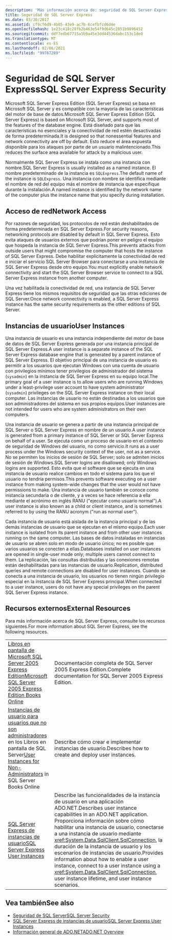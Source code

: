 ```yaml
---
description: 'Más información acerca de: seguridad de SQL Server Express'
title: Seguridad de SQL Server Express
ms.date: 03/30/2017
ms.assetid: cf9cf6d9-4b05-43e9-ac7b-6cefbfcd6d4e
ms.openlocfilehash: 1e23c418c28fb2b463e54f9d645c2851b9896452
ms.sourcegitcommit: ddf7edb67715a5b9a45e3dd44536dabc153c1de0
ms.translationtype: MT
ms.contentlocale: es-ES
ms.lasthandoff: 02/06/2021
ms.locfileid: "99767289"
---
```

# <a name="sql-server-express-security"></a><span data-ttu-id="18445-103">Seguridad de SQL Server Express</span><span class="sxs-lookup"><span data-stu-id="18445-103">SQL Server Express Security</span></span>

<span data-ttu-id="18445-104">Microsoft SQL Server Express Edition (SQL Server Express) se basa en Microsoft SQL Server y es compatible con la mayoría de las características del motor de base de datos.</span><span class="sxs-lookup"><span data-stu-id="18445-104">Microsoft SQL Server Express Edition (SQL Server Express) is based on Microsoft SQL Server, and supports most of the features of the database engine.</span></span> <span data-ttu-id="18445-105">Está diseñado para que las características no esenciales y la conectividad de red estén desactivadas de forma predeterminada.</span><span class="sxs-lookup"><span data-stu-id="18445-105">It is designed so that nonessential features and network connectivity are off by default.</span></span> <span data-ttu-id="18445-106">Esto reduce el área expuesta disponible para los ataques por parte de un usuario malintencionado.</span><span class="sxs-lookup"><span data-stu-id="18445-106">This reduces the surface area available for attack by a malicious user.</span></span>  
  
 <span data-ttu-id="18445-107">Normalmente SQL Server Express se instala como una instancia con nombre.</span><span class="sxs-lookup"><span data-stu-id="18445-107">SQL Server Express is usually installed as a named instance.</span></span> <span data-ttu-id="18445-108">El nombre predeterminado de la instancia es `SQLExpress`.</span><span class="sxs-lookup"><span data-stu-id="18445-108">The default name of the instance is `SQLExpress`.</span></span> <span data-ttu-id="18445-109">Una instancia con nombre se identifica mediante el nombre de red del equipo más el nombre de instancia que especifique durante la instalación.</span><span class="sxs-lookup"><span data-stu-id="18445-109">A named instance is identified by the network name of the computer plus the instance name that you specify during installation.</span></span>  
  
## <a name="network-access"></a><span data-ttu-id="18445-110">Acceso de red</span><span class="sxs-lookup"><span data-stu-id="18445-110">Network Access</span></span>  

 <span data-ttu-id="18445-111">Por razones de seguridad, los protocolos de red están deshabilitados de forma predeterminada en SQL Server Express.</span><span class="sxs-lookup"><span data-stu-id="18445-111">For security reasons, networking protocols are disabled by default in SQL Server Express.</span></span> <span data-ttu-id="18445-112">Esto evita ataques de usuarios externos que podrían poner en peligro el equipo que hospeda la instancia de SQL Server Express.</span><span class="sxs-lookup"><span data-stu-id="18445-112">This prevents attacks from outside users that might compromise the computer that hosts the instance of SQL Server Express.</span></span> <span data-ttu-id="18445-113">Debe habilitar explícitamente la conectividad de red e iniciar el servicio SQL Server Browser para conectarse a una instancia de SQL Server Express desde otro equipo.</span><span class="sxs-lookup"><span data-stu-id="18445-113">You must explicitly enable network connectivity and start the SQL Server Browser service to connect to a SQL Server Express instance from another computer.</span></span>  
  
 <span data-ttu-id="18445-114">Una vez habilitada la conectividad de red, una instancia de SQL Server Express tiene los mismos requisitos de seguridad que las otras ediciones de SQL Server.</span><span class="sxs-lookup"><span data-stu-id="18445-114">Once network connectivity is enabled, a SQL Server Express instance has the same security requirements as the other editions of SQL Server.</span></span>  
  
## <a name="user-instances"></a><span data-ttu-id="18445-115">Instancias de usuario</span><span class="sxs-lookup"><span data-stu-id="18445-115">User Instances</span></span>  

 <span data-ttu-id="18445-116">Una instancia de usuario es una instancia independiente del motor de base de datos de SQL Server Express generada por una instancia principal de SQL Server Express.</span><span class="sxs-lookup"><span data-stu-id="18445-116">A user instance is a separate instance of the SQL Server Express database engine that is generated by a parent instance of SQL Server Express.</span></span> <span data-ttu-id="18445-117">El objetivo principal de una instancia de usuario es permitir a los usuarios que ejecutan Windows con una cuenta de usuario con privilegios mínimos tener privilegios de administrador del sistema (`sysadmin`) en la instancia de SQL Server Express en su equipo local.</span><span class="sxs-lookup"><span data-stu-id="18445-117">The primary goal of a user instance is to allow users who are running Windows under a least-privilege user account to have system administrator (`sysadmin`) privileges on the SQL Server Express instance on their local computer.</span></span> <span data-ttu-id="18445-118">Las instancias de usuario no están destinadas a los usuarios que son administradores del sistema en sus propios equipos.</span><span class="sxs-lookup"><span data-stu-id="18445-118">User instances are not intended for users who are system administrators on their own computers.</span></span>  
  
 <span data-ttu-id="18445-119">Una instancia de usuario se genera a partir de una instancia principal de SQL Server o SQL Server Express en nombre de un usuario.</span><span class="sxs-lookup"><span data-stu-id="18445-119">A user instance is generated from a primary instance of SQL Server or SQL Server Express on behalf of a user.</span></span> <span data-ttu-id="18445-120">Se ejecuta como un proceso de usuario en el contexto de seguridad de Windows del usuario, no como servicio.</span><span class="sxs-lookup"><span data-stu-id="18445-120">It runs as a user process under the Windows security context of the user, not as a service.</span></span> <span data-ttu-id="18445-121">No se permiten los inicios de sesión de SQL Server; solo se admiten inicios de sesión de Windows.</span><span class="sxs-lookup"><span data-stu-id="18445-121">SQL Server logins are disallowed; only Windows logins are supported.</span></span> <span data-ttu-id="18445-122">Esto evita que el software que se ejecuta en una instancia de usuario realice cambios en todo el sistema para los que el usuario no tendría permisos.</span><span class="sxs-lookup"><span data-stu-id="18445-122">This prevents software executing on a user instance from making system-wide changes that the user would not have permissions to make.</span></span> <span data-ttu-id="18445-123">Una instancia de usuario también se conoce como instancia secundaria o de cliente, y a veces se hace referencia a ella mediante el acrónimo en inglés RANU ("ejecutar como usuario normal").</span><span class="sxs-lookup"><span data-stu-id="18445-123">A user instance is also known as a child or client instance, and is sometimes referred to by using the RANU acronym ("run as normal user").</span></span>  
  
 <span data-ttu-id="18445-124">Cada instancia de usuario está aislada de la instancia principal y de las demás instancias de usuario que se ejecutan en el mismo equipo.</span><span class="sxs-lookup"><span data-stu-id="18445-124">Each user instance is isolated from its parent instance and from other user instances running on the same computer.</span></span> <span data-ttu-id="18445-125">Las bases de datos instaladas en instancias de usuario se abren solo en modo de usuario único; no es posible que varios usuarios se conecten a ellas.</span><span class="sxs-lookup"><span data-stu-id="18445-125">Databases installed on user instances are opened in single-user mode only; multiple users cannot connect to them.</span></span> <span data-ttu-id="18445-126">La replicación, las consultas distribuidas y las conexiones remotas están deshabilitadas para las instancias de usuario.</span><span class="sxs-lookup"><span data-stu-id="18445-126">Replication, distributed queries and remote connections are disabled for user instances.</span></span> <span data-ttu-id="18445-127">Cuando se conecta a una instancia de usuario, los usuarios no tienen ningún privilegio especial en la instancia de SQL Server Express principal.</span><span class="sxs-lookup"><span data-stu-id="18445-127">When connected to a user instance, users do not have any special privileges on the parent SQL Server Express instance.</span></span>  
  
## <a name="external-resources"></a><span data-ttu-id="18445-128">Recursos externos</span><span class="sxs-lookup"><span data-stu-id="18445-128">External Resources</span></span>  

 <span data-ttu-id="18445-129">Para más información acerca de SQL Server Express, consulte los recursos siguientes.</span><span class="sxs-lookup"><span data-stu-id="18445-129">For more information about SQL Server Express, see the following resources.</span></span>  
  
|||  
|-|-|  
|<span data-ttu-id="18445-130">[Libros en pantalla de Microsoft SQL Server 2005 Express Edition](/previous-versions/sql/sql-server-2005/ms165706(v=sql.90))</span><span class="sxs-lookup"><span data-stu-id="18445-130">[Microsoft SQL Server 2005 Express Edition Books Online](/previous-versions/sql/sql-server-2005/ms165706(v=sql.90))</span></span>|<span data-ttu-id="18445-131">Documentación completa de SQL Server 2005 Express Edition.</span><span class="sxs-lookup"><span data-stu-id="18445-131">Complete documentation for SQL Server 2005 Express Edition.</span></span>|  
|<span data-ttu-id="18445-132">[Instancias de usuario para usuarios que no son administradores](/previous-versions/sql/sql-server-2008/ms143684(v=sql.100)) en los Libros en pantalla de SQL Server</span><span class="sxs-lookup"><span data-stu-id="18445-132">[User Instances for Non-Administrators](/previous-versions/sql/sql-server-2008/ms143684(v=sql.100)) in SQL Server Books Online</span></span>|<span data-ttu-id="18445-133">Describe cómo crear e implementar instancias de usuario.</span><span class="sxs-lookup"><span data-stu-id="18445-133">Describes how to create and deploy user instances.</span></span>|  
|[<span data-ttu-id="18445-134">SQL Server Express de instancias de usuario</span><span class="sxs-lookup"><span data-stu-id="18445-134">SQL Server Express User Instances</span></span>](sql-server-express-user-instances.md)|<span data-ttu-id="18445-135">Describe las funcionalidades de la instancia de usuario en una aplicación ADO.NET.</span><span class="sxs-lookup"><span data-stu-id="18445-135">Describes user instance capabilities in an ADO.NET application.</span></span> <span data-ttu-id="18445-136">Proporciona información sobre cómo habilitar una instancia de usuario, conectarse a una instancia de usuario mediante <xref:System.Data.SqlClient.SqlConnection>, la duración de la instancia de usuario y los escenarios de instancias de usuario.</span><span class="sxs-lookup"><span data-stu-id="18445-136">Provides information about how to enable a user instance, connect to a user instance using a <xref:System.Data.SqlClient.SqlConnection>, user instance lifetime, and user instance scenarios.</span></span>|  
  
## <a name="see-also"></a><span data-ttu-id="18445-137">Vea también</span><span class="sxs-lookup"><span data-stu-id="18445-137">See also</span></span>

- [<span data-ttu-id="18445-138">Seguridad de SQL Server</span><span class="sxs-lookup"><span data-stu-id="18445-138">SQL Server Security</span></span>](sql-server-security.md)
- [<span data-ttu-id="18445-139">SQL Server Express de instancias de usuario</span><span class="sxs-lookup"><span data-stu-id="18445-139">SQL Server Express User Instances</span></span>](sql-server-express-user-instances.md)
- [<span data-ttu-id="18445-140">Información general de ADO.NET</span><span class="sxs-lookup"><span data-stu-id="18445-140">ADO.NET Overview</span></span>](../ado-net-overview.md)

